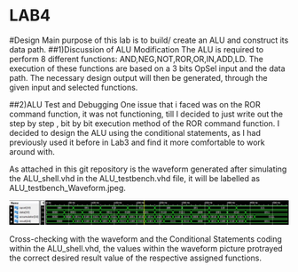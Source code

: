 LAB4
====
#Design 
Main purpose of this lab is to build/ create an ALU and construct its data path.
##1)Discussion of ALU Modification
The ALU is required to perform 8 different functions: AND,NEG,NOT,ROR,OR,IN,ADD,LD.
The execution of these functions are based on a 3 bits OpSel input and the data path. The necessary design output will then be generated, through the given input and selected functions.

##2)ALU Test and Debugging
One issue that i faced was on the ROR command function, it was not functioning, till I decided to just write out the step by step , bit by bit execution method of the ROR command function. I decided to design the ALU using the conditional statements, as I had previously used it before in Lab3 and find it more comfortable to work around with.

As attached in this git repository is the waveform generated after simulating the ALU_shell.vhd in the ALU_testbench.vhd file, it will be labelled as ALU_testbench_Waveform.jpeg.

![itsa waveform!](ALU_testbench_Waveform.jpg)

Cross-checking with the waveform and the Conditional Statements coding within the ALU_shell.vhd, the values within the waveform picture protrayed the correct desired result value of the respective assigned functions.


